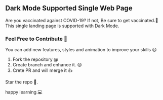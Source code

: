 ## Dark Mode Supported Single Web Page

Are you vaccinated against COVID-19? If not, Be sure to get vaccinated.💉
This single landing page is supported with Dark Mode.



### Feel Free to Contribute 📝

You can add new features, styles and animation to improve your skills 😃

1. Fork the repository @ 
2. Create branch and enhance it. 😍
3. Crete PR and will merge it 👍

Star the repo 🌟.

happy learning.💻